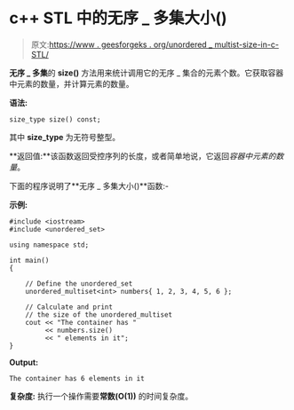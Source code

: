 # c++ STL 中的无序 _ 多集大小()

> 原文:[https://www . geesforgeks . org/unordered _ multist-size-in-c-STL/](https://www.geeksforgeeks.org/unordered_multiset-size-in-c-stl/)

**无序 _ 多集**的 **size()** 方法用来统计调用它的无序 _ 集合的元素个数。它获取容器中元素的数量，并计算元素的数量。

**语法:**

```
size_type size() const;
```

其中 **size_type** 为无符号整型。

**返回值:**该函数返回受控序列的长度，或者简单地说，它返回*容器中元素的数量*。

下面的程序说明了**无序 _ 多集大小()**函数:-

**示例:**

```
#include <iostream>
#include <unordered_set>

using namespace std;

int main()
{

    // Define the unordered_set
    unordered_multiset<int> numbers{ 1, 2, 3, 4, 5, 6 };

    // Calculate and print
    // the size of the unordered_multiset
    cout << "The container has "
         << numbers.size()
         << " elements in it";
}
```

**Output:**

```
The container has 6 elements in it

```

**复杂度:**
执行一个操作需要**常数(O(1))** 的时间复杂度。